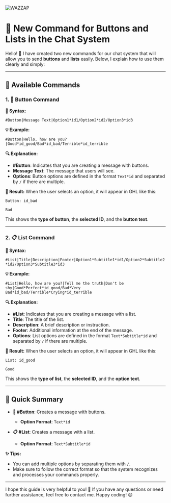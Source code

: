 ![WAZZAP](https://assets.cdn.filesafe.space/HZSeCeo66qW2JN9HroQv/media/d9739e2b-f7c8-485c-8567-ecd39dbb9688.png)


# 🎉 New Command for Buttons and Lists in the Chat System

Hello! 🎉 I have created two new commands for our chat system that will allow you to send **buttons** and **lists** easily. Below, I explain how to use them clearly and simply:

---

## 📌 **Available Commands**

### 1. 🔘 **Button Command**

**📄 Syntax:**

```#Button|Message Text|Option1*id1/Option2*id2/Option3*id3```

**💡 Example:**

```#Button|Hello, how are you?|Good*id_good/Bad*id_bad/Terrible*id_terrible```

**🔍 Explanation:**
- **#Button**: Indicates that you are creating a message with buttons.
- **Message Text**: The message that users will see.
- **Options**: Button options are defined in the format `Text*id` and separated by `/` if there are multiple.

**📲 Result:**
When the user selects an option, it will appear in GHL like this:

```Button: id_bad```

```Bad```

This shows the **type of button**, the **selected ID**, and the **button text**.

---

### 2. 📋 **List Command**

**📄 Syntax:**

```#List|Title|Description|Footer|Option1*Subtitle1*id1/Option2*Subtitle2*id2/Option3*Subtitle3*id3```

**💡 Example:**

```#List|Hello, how are you?|Tell me the truth|Don't be shy|Good*Perfect*id_good/Bad*Very Bad*id_bad/Terrible*Crying*id_terrible```

**🔍 Explanation:**
- **#List**: Indicates that you are creating a message with a list.
- **Title**: The title of the list.
- **Description**: A brief description or instruction.
- **Footer**: Additional information at the end of the message.
- **Options**: List options are defined in the format `Text*Subtitle*id` and separated by `/` if there are multiple.

**📲 Result:**
When the user selects an option, it will appear in GHL like this:

```List: id_good ```

```Good```

This shows the **type of list**, the **selected ID**, and the **option text**.

---

## 📝 **Quick Summary**

- **🔘 #Button**: Creates a message with buttons.
  - **Option Format**: `Text*id`
  
- **📋 #List**: Creates a message with a list.
  - **Option Format**: `Text*Subtitle*id`

**✨ Tips:**
- You can add multiple options by separating them with `/`.
- Make sure to follow the correct format so that the system recognizes and processes your commands properly.

---

I hope this guide is very helpful to you! 🚀 If you have any questions or need further assistance, feel free to contact me. Happy coding! 😊

